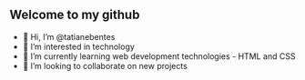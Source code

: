 <h2>Welcome to my github</h2>

- 👋 Hi, I’m @tatianebentes
- 👀 I’m interested in technology
- 🌱 I’m currently learning web development technologies - HTML and CSS
- 💞️ I’m looking to collaborate on new projects


<!---
tatianebentes/tatianebentes is a ✨ special ✨ repository because its `README.md` (this file) appears on your GitHub profile.
You can click the Preview link to take a look at your changes.
--->



